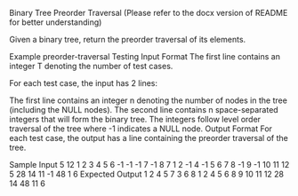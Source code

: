 Binary Tree Preorder Traversal (Please refer to the docx version of README for better understanding)


Given a binary tree, return the preorder traversal of its elements.

Example
preorder-traversal
Testing
Input Format
The first line contains an integer T denoting the number of test cases.

For each test case, the input has 2 lines:

The first line contains an integer n denoting the number of nodes in the tree (including the NULL nodes).
The second line contains n space-separated integers that will form the binary tree. The integers follow level order traversal of the tree where -1 indicates a NULL node.
Output Format
For each test case, the output has a line containing the preorder traversal of the tree.

Sample Input
5
12
1 2 3 4 5 6 -1 -1 -1 7 -1 8
7
1 2 -1 4 -1 5 6
7
8 -1 9 -1 10 11 12
5
28 14 11 -1 48
1
6
Expected Output
1 2 4 5 7 3 6 8
1 2 4 5 6
8 9 10 11 12
28 14 48 11
6